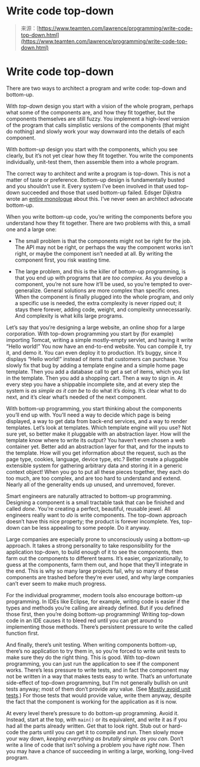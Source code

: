 <!--yml
category: 未分类
date: 2024-05-27 14:31:40
-->

# Write code top-down

> 来源：[https://www.teamten.com/lawrence/programming/write-code-top-down.html](https://www.teamten.com/lawrence/programming/write-code-top-down.html)

# Write code top-down

There are two ways to architect a program and write code: top-down and bottom-up.

With *top-down* design you start with a vision of the whole program, perhaps what some of the components are, and how they fit together, but the components themselves are still fuzzy. You implement a high-level version of the program that calls simplistic versions of the components (that might do nothing) and slowly work your way downward into the details of each component.

With *bottom-up* design you start with the components, which you see clearly, but it’s not yet clear how they fit together. You write the components individually, unit-test them, then assemble them into a whole program.

The correct way to architect and write a program is top-down. This is not a matter of taste or preference. Bottom-up design is fundamentally busted and you shouldn’t use it. Every system I’ve been involved in that used top-down succeeded and those that used bottom-up failed. Edsger Dijkstra wrote an [entire monologue](http://www.cs.utexas.edu/users/EWD/ewd02xx/EWD249.PDF) about this. I’ve never seen an architect advocate bottom-up.

When you write bottom-up code, you’re writing the components before you understand how they fit together. There are two problems with this, a small one and a large one:

*   The small problem is that the components might not be right for the job. The API may not be right, or perhaps the way the component works isn’t right, or maybe the component isn’t needed at all. By writing the component first, you risk wasting time.

*   The large problem, and this is the killer of bottom-up programming, is that you end up with programs that are *too complex*. As you develop a component, you’re not sure how it’ll be used, so you’re tempted to over-generalize. General solutions are more complex than specific ones. When the component is finally plugged into the whole program, and only a specific use is needed, the extra complexity is never ripped out; it stays there forever, adding code, weight, and complexity unnecessarily. And complexity is what kills large programs.

Let’s say that you’re designing a large website, an online shop for a large corporation. With top-down programming you start by (for example) importing Tomcat, writing a simple mostly-empty servlet, and having it write “Hello world!” You now have an end-to-end website. You can compile it, try it, and demo it. You can even deploy it to production. It’s buggy, since it displays “Hello world!” instead of items that customers can purchase. You slowly fix that bug by adding a template engine and a simple home page template. Then you add a database call to get a set of items, which you list in the template. Then you add a shopping cart. Then a way to sign in. At every step you have a shippable incomplete site, and at every step the system is *as simple as it can be* to do what it’s doing. It’s clear what to do next, and it’s clear what’s needed of the next component.

With bottom-up programming, you start thinking about the components you’ll end up with. You’ll need a way to decide which page is being displayed, a way to get data from back-end services, and a way to render templates. Let’s look at templates. Which template engine will you use? Not sure yet, so better make it pluggable with an abstraction layer. How will the template know where to write its output? You haven’t even chosen a web container yet. Better add an abstraction layer for that, and for the inputs to the template. How will you get information about the request, such as the page type, cookies, language, device type, etc.? Better create a pluggable extensible system for gathering arbitrary data and storing it in a generic context object! When you go to put all these pieces together, they each do too much, are too complex, and are too hard to understand and extend. Nearly all of the generality ends up unused, and unremoved, forever.

Smart engineers are naturally attracted to bottom-up programming. Designing a component is a small tractable task that can be finished and called *done*. You’re creating a perfect, beautiful, reusable jewel. All engineers really want to *do* is write components. The top-down approach doesn’t have this nice property; the product is forever incomplete. Yes, top-down can be less appealing to some people. Do it anyway.

Large companies are especially prone to unconsciously using a bottom-up approach. It takes a strong personality to take responsibility for the application top-down, to build enough of it to see the components, then farm out the components to different teams. It’s easier, organizationally, to guess at the components, farm them out, and hope that they’ll integrate in the end. This is why so many large projects fail, why so many of these components are trashed before they’re ever used, and why large companies can’t ever seem to make much progress.

For the individual programmer, modern tools also encourage bottom-up programming. In IDEs like Eclipse, for example, writing code is easier if the types and methods you’re calling are already defined. But if you defined those first, then you’re doing bottom-up programming! Writing top-down code in an IDE causes it to bleed red until you can get around to implementing those methods. There’s persistent pressure to write the called function first.

And finally, there’s unit testing. When writing components bottom-up, there’s no application to try them in, so you’re forced to write unit tests to make sure they do the right thing. This is good. With top-down programming, you can just run the application to see if the component works. There’s less pressure to write tests, and in fact the component may not be written in a way that makes tests easy to write. That’s an unfortunate side-effect of top-down programming, but I’m not generally bullish on unit tests anyway; most of them don’t provide any value. (See [Mostly avoid unit tests](mostly-avoid-unit-tests.html).) For those tests that would provide value, write them anyway, despite the fact that the component is working for the application as it is now.

At every level there’s pressure to do bottom-up programming. Avoid it. Instead, start at the top, with `main()` or its equivalent, and write it as if you had all the parts already written. Get that to look right. Stub out or hard-code the parts until you can get it to compile and run. Then slowly move your way down, *keeping everything as brutally simple as you can*. Don’t write a line of code that isn’t solving a problem you have *right now*. Then you may have a chance of succeeding in writing a large, working, long-lived program.